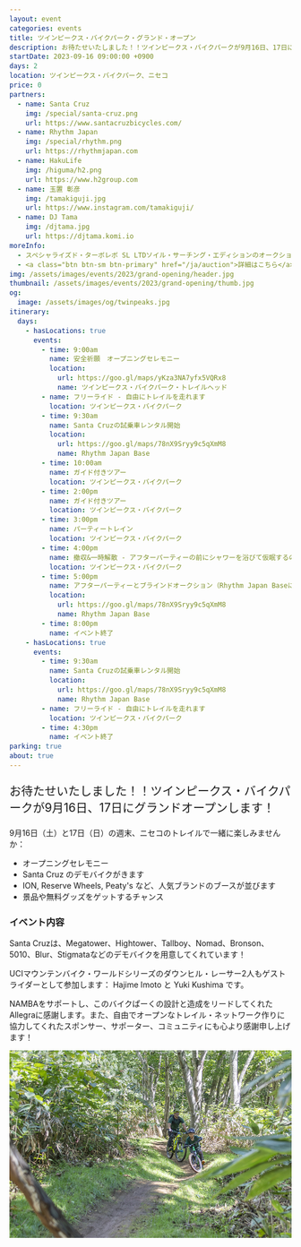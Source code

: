 ```yaml
---
layout: event
categories: events
title: ツインピークス・バイクパーク・グランド・オープン
description: お待たせいたしました！！ツインピークス・バイクパークが9月16日、17日にグランドオープンします！9月16日（土）と17日（日）の週末、ニセコのトレイルで一緒に楽しみませんか
startDate: 2023-09-16 09:00:00 +0900
days: 2
location: ツインピークス・バイクパーク、ニセコ
price: 0
partners:
  - name: Santa Cruz
    img: /special/santa-cruz.png
    url: https://www.santacruzbicycles.com/
  - name: Rhythm Japan
    img: /special/rhythm.png
    url: https://rhythmjapan.com
  - name: HakuLife
    img: /higuma/h2.png
    url: https://www.h2group.com
  - name: 玉置 彰彦
    img: /tamakiguji.jpg
    url: https://www.instagram.com/tamakiguji/
  - name: DJ Tama
    img: /djtama.jpg
    url: https://djtama.komi.io
moreInfo:
  - スペシャライズド・ターボレボ SL LTDソイル・サーチング・エディションのオークションも行います！
  - <a class="btn btn-sm btn-primary" href="/ja/auction">詳細はこちら</a>
img: /assets/images/events/2023/grand-opening/header.jpg
thumbnail: /assets/images/events/2023/grand-opening/thumb.jpg
og:
  image: /assets/images/og/twinpeaks.jpg
itinerary:
  days:
    - hasLocations: true
      events:
        - time: 9:00am
          name: 安全祈願　オープニングセレモニー
          location:
            url: https://goo.gl/maps/yKza3NA7yfx5VQRx8
            name: ツインピークス・バイクパーク・トレイルヘッド
        - name: フリーライド - 自由にトレイルを走れます
          location: ツインピークス・バイクパーク
        - time: 9:30am
          name: Santa Cruzの試乗車レンタル開始
          location:
            url: https://goo.gl/maps/78nX9Sryy9c5qXmM8
            name: Rhythm Japan Base
        - time: 10:00am
          name: ガイド付きツアー
          location: ツインピークス・バイクパーク
        - time: 2:00pm
          name: ガイド付きツアー
          location: ツインピークス・バイクパーク
        - time: 3:00pm
          name: パーティートレイン
          location: ツインピークス・バイクパーク
        - time: 4:00pm
          name: 撤収&一時解散 - アフターパーティーの前にシャワーを浴びて仮眠するのに良い時間です！
          location: ツインピークス・バイクパーク
        - time: 5:00pm
          name: アフターパーティーとブラインドオークション（Rhythm Japan Baseにて） - Rhythm Baseにてビールと軽食をお楽しみください！ゲストDJ;DJ Tama！スペシャライズド・ターボレボ SL LTDソイル・サーチング・エディションのオークションも行います！
          location:
            url: https://goo.gl/maps/78nX9Sryy9c5qXmM8
            name: Rhythm Japan Base
        - time: 8:00pm
          name: イベント終了
    - hasLocations: true
      events:
        - time: 9:30am
          name: Santa Cruzの試乗車レンタル開始
          location:
            url: https://goo.gl/maps/78nX9Sryy9c5qXmM8
            name: Rhythm Japan Base
        - name: フリーライド - 自由にトレイルを走れます
          location: ツインピークス・バイクパーク
        - time: 4:30pm
          name: イベント終了
parking: true
about: true
---
```

<p style="font-size:150%;">お待たせいたしました！！ツインピークス・バイクパークが9月16日、17日にグランドオープンします！</p>

<p>9月16日（土）と17日（日）の週末、ニセコのトレイルで一緒に楽しみませんか：</p>
<p>
  <ul>
    <li>オープニングセレモニー</li>
    <li>Santa Cruz のデモバイクがきます</li>
    <li>ION, Reserve Wheels, Peaty's など、人気ブランドのブースが並びます</li>
    <li>景品や無料グッズをゲットするチャンス</li>
  </ul>
</p>

<h3>イベント内容</h3>

<p>Santa Cruzは、Megatower、Hightower、Tallboy、Nomad、Bronson、5010、Blur、Stigmataなどのデモバイクを用意してくれています！</p>

<p>UCIマウンテンバイク・ワールドシリーズのダウンヒル・レーサー2人もゲストライダーとして参加します： Hajime Imoto と Yuki Kushima です。</p>

<p>NAMBAをサポートし、このバイクぱーくの設計と造成をリードしてくれたAllegraに感謝します。また、自由でオープンなトレイル・ネットワーク作りに協力してくれたスポンサー、サポーター、コミュニティにも心より感謝申し上げます！</p>

<p><img src="/assets/images/events/2023/grand-opening/riders.jpg" alt="" /></p>

